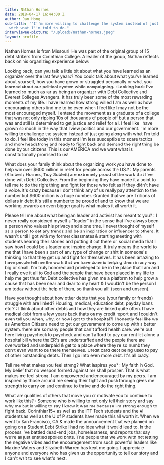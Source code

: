 ```yaml
---
title: Nathan Hornes
date: 2018-04-17 16:44:00 Z
author: Dan Hong
sub-title: '"I''m more willing to challenge the system instead of just going along
  with what I''m told to do."'
interviewee-picture: "/uploads/nathan-hornes.jpeg"
layout: profile
---
```


Nathan Hornes is from Missouri. He was part of the original group of 15 debt strikers from Corinthian College. A leader of the group, Nathan reflects back on his organizing experience below: 

Looking back, can you talk a little bit about what you have learned as an organizer over the last few years? You could talk about what you've learned about yourself, how you have grown or struggled personally or what you learned about our political system while campaigning.
: Looking back I've learned so much as far as being an organizer with Debt Collective and Everest Colleges Avengers. It has truly been some of the most rewarding moments of my life. I have learned how strong willed I am as well as how encouraging others find me to be even when I feel like I may not be the most encouraged myself. I entered the movement as a graduate of a college that was not only ripping 10s of thousands of people off but a person that was and still is determined to get justice and reilef for all. I feel like I have grown so much in the way that I view politics and our government. I'm more willing to challenge the system instead of just going along with what I'm told to do. I feel like today in this moment I'm less susceptible to scare tactics and more headstrong and ready to fight back and demand the right thing be done by our citizens. This is our AMERICA and we want what is constitutionally promised to us!

What does your family think about the organizing work you have done to help win over $600 million in relief for people across the US.?
: My parents (Kimberly Hornes, Troy Sublett) are extremely proud of the work that I've done with Debt Collective. From the beginning they have made it a point to tell me to do the right thing and fight for those who felt as if they didn't have a voice. It's crazy because I don't think any of us really pay attention to the number but $600 million is a huge number. Granted that we are Trillions of dollars in debt it's still a number to be proud of and to know that we are working towards an even bigger goal is what makes it all worth it.

Please tell me about what being an leader and activist has meant to you?
: I never really considered myself a "leader" in the sense that I've always been a person who values his privacy and alone time. I never thought of myself as a person to set any trends and be an inspiration or influencer to others. It wasn't until I got with my former classmates & starting meeting with students hearing their stories and putting it out there on social media that I saw how I could be a leader and inspire change. It truly means the world to me that I have been a part of any type of change or shift in someone's thinking so that they get up and fight for themselves. It has been amazing to have people tell me the work that we have done is helping them in any way big or small. I'm truly honored and privileged to be in the place that I am and I really owe it all to God and the people that have been placed in my life to help me get thus far. Debt collective has given me a platform to help grow a cause that has been near and dear to my heart & I wouldn't be the person I am today without the help of them, so thank you all! (seen and unseen).

Have you thought about how other debts that you (your family or friends) struggle with are linked? Housing, medical, education debt, payday loans etc.?
: I think about other debts and how they are linked quite often. I have medical debt from a few years back thats on my credit report and I couldn't even tell you when, why, or how i got to the hospital?! I honestly feel like we as American Citizens need to get our government to come up with a better system. there are so many people that can't afford health care. we're out here living paycheck to paycheck and can't afford to pay our rent let alone a hospital bill where the ER's are understaffed and the people there are overworked and underpaid & get to a place where they're so numb they don't even want to be there themselves. Credit card debt being used to pay of other outstanding debts. Then I go into even more debt. It's all crazy.

Tell me what makes you feel strong? What inspires you?
: My faith in God. My belief that no weapon formed against me shall prosper. That is what makes me feel strong. I am empowered and encouraged by my peers. I am inspired by those around me seeing their fight and push through gives me strength to carry on and continue to thrive and do the right thing.

What are qualities of others that move you or motivate you to continue to work like this?
: Someone who is willing to not only tell their story and say why me but is willing to say I know it was me because I'm strong enough to fight back. Corinthian15+ as well as the ITT Tech students and the AI students as well as the U of P students have made this all worth it. When we went to San Francisco, CA & made the announcement that we planned on going on a Student Debt Strike I had no idea what it would lead to. In the process I've battled dead-end jobs, homelessness, and reports that say we're all just entitled spoiled brats. The people that we work with not letting the negative vibes and the encouragement from such powerful leaders like Maxine Waters and Elizabeth Warren has kept me going. I appreciate anyone and everyone who has given us the opportunity to tell our story and I can't wait to see what's next.
